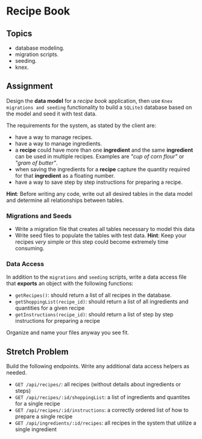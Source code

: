 # Recipe Book

## Topics

- database modeling.
- migration scripts.
- seeding.
- knex.

## Assignment

Design the **data model** for a _recipe book_ application, then use `Knex migrations and seeding` functionality to build a `SQLite3` database based on the model and seed it with test data.

The requirements for the system, as stated by the client are:

- have a way to manage recipes.
- have a way to manage ingredients.
- a **recipe** could have more than one **ingredient** and the same **ingredient** can be used in multiple recipes. Examples are _"cup of corn flour"_ or _"gram of butter"_.
- when saving the ingredients for a **recipe** capture the quantity required for that **ingredient** as a floating number.
- have a way to save step by step instructions for preparing a recipe.

**Hint**: Before writing any code, write out all desired tables in the data model and determine all relationships between tables. 

### Migrations and Seeds

- Write a migration file that creates all tables necessary to model this data
- Write seed files to populate the tables with test data. **Hint**: Keep your recipes *very* simple or this step could become extremely time consuming.

### Data Access

In addition to the `migrations` and `seeding` scripts, write a data access file that **exports** an object with the following functions:

- `getRecipes()`: should return a list of all recipes in the database.
- `getShoppingList(recipe_id)`: should return a list of all ingredients and quantities for a given recipe
- `getInstructions(recipe_id)`: should return a list of step by step instructions for preparing a recipe

Organize and name your files anyway you see fit.

## Stretch Problem

Build the following endpoints. Write any additional data access helpers as needed.

- `GET /api/recipes/`: all recipes (without details about ingredients or steps)
- `GET /api/recipes/:id/shoppingList`: a list of ingredients and quantites for a single recipe
- `GET /api/recipes/:id/instructions`: a correctly ordered list of how to prepare a single recipe
- `GET /api/ingredients/:id/recipes`: all recipes in the system that utilize a single ingredient 
